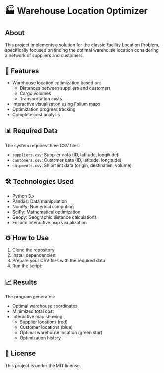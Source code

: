 # 🏭 Warehouse Location Optimizer

## About
This project implements a solution for the classic Facility Location Problem, specifically focused on finding the optimal warehouse location considering a network of suppliers and customers.

## 🚀 Features
- Warehouse location optimization based on:
  - Distances between suppliers and customers
  - Cargo volumes
  - Transportation costs
- Interactive visualization using Folium maps
- Optimization progress tracking
- Complete cost analysis

## 📊 Required Data
The system requires three CSV files:
- `suppliers.csv`: Supplier data (ID, latitude, longitude)
- `customers.csv`: Customer data (ID, latitude, longitude)
- `shipments.csv`: Shipment data (origin, destination, volume)

## 🛠️ Technologies Used
- Python 3.x
- Pandas: Data manipulation
- NumPy: Numerical computing
- SciPy: Mathematical optimization
- Geopy: Geographic distance calculations
- Folium: Interactive map visualization

## ⚙️ How to Use
1. Clone the repository
2. Install dependencies:
3. Prepare your CSV files with the required data
4. Run the script:

## 📈 Results
The program generates:
- Optimal warehouse coordinates
- Minimized total cost
- Interactive map showing:
  - Supplier locations (red)
  - Customer locations (blue)
  - Optimal warehouse location (green star)
  - Optimization history

## 📝 License
This project is under the MIT license.
